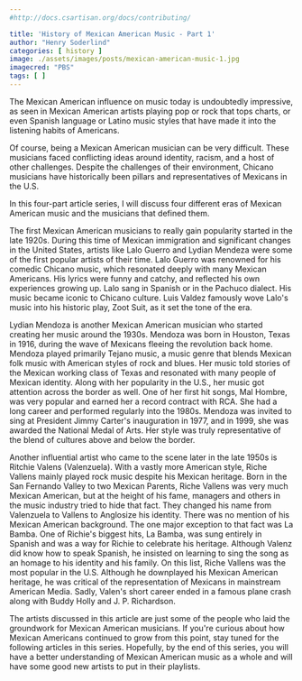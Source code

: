 ```yaml
---
#http://docs.csartisan.org/docs/contributing/

title: 'History of Mexican American Music - Part 1'
author: "Henry Soderlind"
categories: [ history ]
image: ./assets/images/posts/mexican-american-music-1.jpg
imagecred: "PBS"
tags: [ ]
---
```

The Mexican American influence on music today is undoubtedly impressive, as seen in Mexican American artists playing pop or rock that tops charts, or even Spanish language or Latino music styles that have made it into the listening habits of Americans. 

Of course, being a Mexican American musician can be very difficult. These musicians faced conflicting ideas around identity, racism, and a host of other challenges. Despite the challenges of their environment, Chicano musicians have historically been pillars and representatives of Mexicans in the U.S. 

In this four-part article series, I will discuss four different eras of Mexican American music and the musicians that defined them.

The first Mexican American musicians to really gain popularity started in the late 1920s. During this time of Mexican immigration and significant changes in the United States, artists like Lalo Guerro and Lydian Mendeza were some of the first popular artists of their time. Lalo Guerro was renowned for his comedic Chicano music, which resonated deeply with many Mexican Americans. His lyrics were funny and catchy, and reflected his own experiences growing up. Lalo sang in Spanish or in the Pachuco dialect. His music became iconic to Chicano culture. Luis Valdez famously wove Lalo's music into his historic play, Zoot Suit, as it set the tone of the era. 

Lydian Mendoza is another Mexican American musician who started creating her music around the 1930s. Mendoza was born in Houston, Texas in 1916, during the wave of Mexicans fleeing the revolution back home. Mendoza played primarily Tejano music, a music genre that blends Mexican folk music with American styles of rock and blues. Her music told stories of the Mexican working class of Texas and resonated with many people of Mexican identity. Along with her popularity in the U.S., her music got attention across the border as well. One of her first hit songs, Mal Hombre, was very popular and earned her a record contract with RCA. She had a long career and performed regularly into the 1980s. Mendoza was invited to sing at President Jimmy Carter's inauguration in 1977, and in 1999, she was awarded the National Medal of Arts. Her style was truly representative of the blend of cultures above and below the border. 

Another influential artist who came to the scene later in the late 1950s is Ritchie Valens (Valenzuela). With a vastly more American style, Riche Vallens mainly played rock music despite his Mexican heritage. Born in the San Fernando Valley to two Mexican Parents, Riche Vallens was very much Mexican American, but at the height of his fame, managers and others in the music industry tried to hide that fact. They changed his name from Valenzuela to Vallens to Anglosize his identity. There was no mention of his Mexican American background. The one major exception to that fact was La Bamba. One of Richie's biggest hits, La Bamba, was sung entirely in Spanish and was a way for Richie to celebrate his heritage. Although Valenz did know how to speak Spanish, he insisted on learning to sing the song as an homage to his identity and his family. On this list, Riche Vallens was the most popular in the U.S. Although he downplayed his Mexican American heritage, he was critical of the representation of Mexicans in mainstream American Media. Sadly, Valen's short career ended in a famous plane crash along with Buddy Holly and J. P. Richardson. 

The artists discussed in this article are just some of the people who laid the groundwork for Mexican American musicians. If you're curious about how Mexican Americans continued to grow from this point, stay tuned for the following articles in this series. Hopefully, by the end of this series, you will have a better understanding of Mexican American music as a whole and will have some good new artists to put in their playlists.